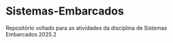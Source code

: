 # Sistemas-Embarcados
Repositório voltado para as atividades da disciplina de Sistemas Embarcados 2025.2

